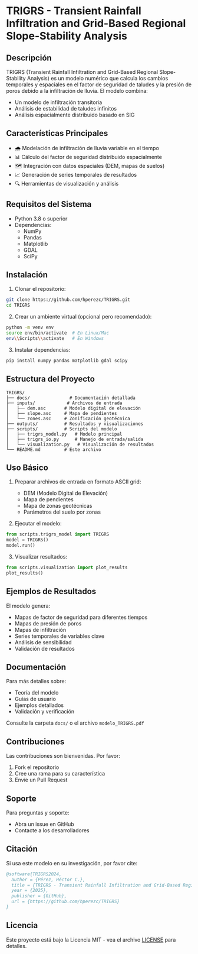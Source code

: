 # TRIGRS - Transient Rainfall Infiltration and Grid-Based Regional Slope-Stability Analysis

## Descripción
TRIGRS (Transient Rainfall Infiltration and Grid-Based Regional Slope-Stability Analysis) es un modelo numérico que calcula los cambios temporales y espaciales en el factor de seguridad de taludes y la presión de poros debido a la infiltración de lluvia. El modelo combina:

- Un modelo de infiltración transitoria
- Análisis de estabilidad de taludes infinitos
- Análisis espacialmente distribuido basado en SIG

## Características Principales
- 🌧️ Modelación de infiltración de lluvia variable en el tiempo
- 📊 Cálculo del factor de seguridad distribuido espacialmente
- 🗺️ Integración con datos espaciales (DEM, mapas de suelos)
- 📈 Generación de series temporales de resultados
- 🔍 Herramientas de visualización y análisis

## Requisitos del Sistema
- Python 3.8 o superior
- Dependencias:
  - NumPy
  - Pandas
  - Matplotlib
  - GDAL
  - SciPy

## Instalación

1. Clonar el repositorio:
```bash
git clone https://github.com/hperezc/TRIGRS.git
cd TRIGRS
```

2. Crear un ambiente virtual (opcional pero recomendado):
```bash
python -m venv env
source env/bin/activate  # En Linux/Mac
env\\Scripts\\activate   # En Windows
```

3. Instalar dependencias:
```bash
pip install numpy pandas matplotlib gdal scipy
```

## Estructura del Proyecto
```
TRIGRS/
├── docs/               # Documentación detallada
├── inputs/            # Archivos de entrada
│   ├── dem.asc       # Modelo digital de elevación
│   ├── slope.asc     # Mapa de pendientes
│   └── zones.asc     # Zonificación geotécnica
├── outputs/          # Resultados y visualizaciones
├── scripts/          # Scripts del modelo
│   ├── trigrs_model.py   # Modelo principal
│   ├── trigrs_io.py      # Manejo de entrada/salida
│   └── visualization.py   # Visualización de resultados
└── README.md         # Este archivo
```

## Uso Básico

1. Preparar archivos de entrada en formato ASCII grid:
   - DEM (Modelo Digital de Elevación)
   - Mapa de pendientes
   - Mapa de zonas geotécnicas
   - Parámetros del suelo por zonas

2. Ejecutar el modelo:
```python
from scripts.trigrs_model import TRIGRS
model = TRIGRS()
model.run()
```

3. Visualizar resultados:
```python
from scripts.visualization import plot_results
plot_results()
```

## Ejemplos de Resultados
El modelo genera:
- Mapas de factor de seguridad para diferentes tiempos
- Mapas de presión de poros
- Mapas de infiltración
- Series temporales de variables clave
- Análisis de sensibilidad
- Validación de resultados

## Documentación
Para más detalles sobre:
- Teoría del modelo
- Guías de usuario
- Ejemplos detallados
- Validación y verificación

Consulte la carpeta `docs/` o el archivo `modelo_TRIGRS.pdf`

## Contribuciones
Las contribuciones son bienvenidas. Por favor:
1. Fork el repositorio
2. Cree una rama para su característica
3. Envíe un Pull Request

## Soporte
Para preguntas y soporte:
- Abra un issue en GitHub
- Contacte a los desarrolladores

## Citación
Si usa este modelo en su investigación, por favor cite:

```bibtex
@software{TRIGRS2024,
  author = {Pérez, Héctor C.},
  title = {TRIGRS - Transient Rainfall Infiltration and Grid-Based Regional Slope-Stability Analysis},
  year = {2025},
  publisher = {GitHub},
  url = {https://github.com/hperezc/TRIGRS}
}
```

## Licencia
Este proyecto está bajo la Licencia MIT - vea el archivo [LICENSE](LICENSE) para detalles. 